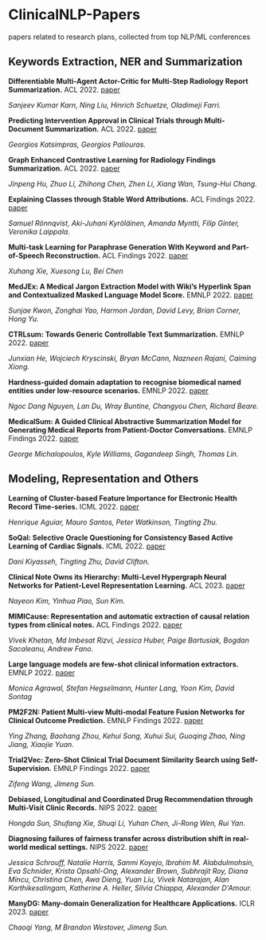 # ClinicalNLP-Papers
papers related to research plans, collected from top NLP/ML conferences

## Keywords Extraction, NER and Summarization

**Differentiable Multi-Agent Actor-Critic for Multi-Step Radiology Report Summarization.** ACL 2022. [paper](https://aclanthology.org/2022.acl-long.109.pdf)

*Sanjeev Kumar Karn, Ning Liu, Hinrich Schuetze, Oladimeji Farri.*

**Predicting Intervention Approval in Clinical Trials through Multi-Document Summarization.** ACL 2022. [paper](https://aclanthology.org/2022.acl-long.137/)

*Georgios Katsimpras, Georgios Paliouras.*

**Graph Enhanced Contrastive Learning for Radiology Findings Summarization.** ACL 2022. [paper](https://aclanthology.org/2022.acl-long.320/)

*Jinpeng Hu, Zhuo Li, Zhihong Chen, Zhen Li, Xiang Wan, Tsung-Hui Chang.*

**Explaining Classes through Stable Word Attributions.** ACL Findings 2022. [paper](https://aclanthology.org/2022.findings-acl.85/)

*Samuel Rönnqvist, Aki-Juhani Kyröläinen, Amanda Myntti, Filip Ginter, Veronika Laippala.*

**Multi-task Learning for Paraphrase Generation With Keyword and Part-of-Speech Reconstruction.** ACL Findings 2022. [paper](https://aclanthology.org/2022.findings-acl.97/)

*Xuhang Xie, Xuesong Lu, Bei Chen*

**MedJEx: A Medical Jargon Extraction Model with Wiki’s Hyperlink Span and Contextualized Masked Language Model Score.** EMNLP 2022. [paper](https://aclanthology.org/2022.emnlp-main.805/)

*Sunjae Kwon, Zonghai Yao, Harmon Jordan, David Levy, Brian Corner, Hong Yu.*

**CTRLsum: Towards Generic Controllable Text Summarization.** EMNLP 2022. [paper](https://aclanthology.org/2022.emnlp-main.396/)

*Junxian He, Wojciech Kryscinski, Bryan McCann, Nazneen Rajani, Caiming Xiong.*

**Hardness-guided domain adaptation to recognise biomedical named entities under low-resource scenarios.** EMNLP 2022. [paper](https://aclanthology.org/2022.emnlp-main.271/)

*Ngoc Dang Nguyen, Lan Du, Wray Buntine, Changyou Chen, Richard Beare.*

**MedicalSum: A Guided Clinical Abstractive Summarization Model for Generating Medical Reports from Patient-Doctor Conversations.** EMNLP Findings 2022. [paper](https://aclanthology.org/2022.findings-emnlp.349/)

*George Michalopoulos, Kyle Williams, Gagandeep Singh, Thomas Lin.*


## Modeling, Representation and Others

**Learning of Cluster-based Feature Importance for Electronic Health Record Time-series.** ICML 2022. [paper](https://proceedings.mlr.press/v162/aguiar22a/aguiar22a.pdf)

*Henrique Aguiar, Mauro Santos, Peter Watkinson, Tingting Zhu.*

**SoQal: Selective Oracle Questioning for Consistency Based Active Learning of Cardiac Signals.** ICML 2022. [paper](https://proceedings.mlr.press/v162/kiyasseh22a/kiyasseh22a.pdf)

*Dani Kiyasseh, Tingting Zhu, David Clifton.*

**Clinical Note Owns its Hierarchy: Multi-Level Hypergraph Neural Networks for Patient-Level Representation Learning.** ACL 2023. [paper](https://arxiv.org/abs/2305.09756)

*Nayeon Kim, Yinhua Piao, Sun Kim.*

**MIMICause: Representation and automatic extraction of causal relation types from clinical notes.** ACL Findings 2022. [paper](https://aclanthology.org/2022.findings-acl.63/)

*Vivek Khetan, Md Imbesat Rizvi, Jessica Huber, Paige Bartusiak, Bogdan Sacaleanu, Andrew Fano.*

**Large language models are few-shot clinical information extractors.** EMNLP 2022. [paper](https://aclanthology.org/2022.emnlp-main.130/)

*Monica Agrawal, Stefan Hegselmann, Hunter Lang, Yoon Kim, David Sontag*

**PM2F2N: Patient Multi-view Multi-modal Feature Fusion Networks for Clinical Outcome Prediction.** EMNLP Findings 2022. [paper](https://aclanthology.org/2022.findings-emnlp.144/)

*Ying Zhang, Baohang Zhou, Kehui Song, Xuhui Sui, Guoqing Zhao, Ning Jiang, Xiaojie Yuan.*

**Trial2Vec: Zero-Shot Clinical Trial Document Similarity Search using Self-Supervision.** EMNLP Findings 2022. [paper](https://aclanthology.org/2022.findings-emnlp.476/)

*Zifeng Wang, Jimeng Sun.*

**Debiased, Longitudinal and Coordinated Drug Recommendation through Multi-Visit Clinic Records.** NIPS 2022. [paper](https://papers.nips.cc/paper_files/paper/2022/hash/b295b3a940706f431076c86b78907757-Abstract-Conference.html)

*Hongda Sun, Shufang Xie, Shuqi Li, Yuhan Chen, Ji-Rong Wen, Rui Yan.*

**Diagnosing failures of fairness transfer across distribution shift in real-world medical settings.** NIPS 2022. [paper](https://papers.nips.cc/paper_files/paper/2022/hash/7a969c30dc7e74d4e891c8ffb217cf79-Abstract-Conference.html)

*Jessica Schrouff, Natalie Harris, Sanmi Koyejo, Ibrahim M. Alabdulmohsin, Eva Schnider, Krista Opsahl-Ong, Alexander Brown, Subhrajit Roy, Diana Mincu, Christina Chen, Awa Dieng, Yuan Liu, Vivek Natarajan, Alan Karthikesalingam, Katherine A. Heller, Silvia Chiappa, Alexander D'Amour.*

**ManyDG: Many-domain Generalization for Healthcare Applications.** ICLR 2023. [paper](https://openreview.net/forum?id=lcSfirnflpW)

*Chaoqi Yang, M Brandon Westover, Jimeng Sun.*
